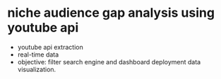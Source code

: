 # niche audience gap analysis using youtube api

- youtube api extraction
- real-time data
- objective: filter search engine and dashboard deployment data visualization.
